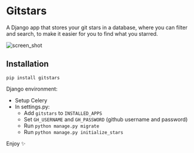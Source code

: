 # Gitstars

A Django app that stores your git stars in a database, where you can filter and
search, to make it easier for you to find what you starred.

![screen_shot](https://raw.githubusercontent.com/timkofu/timkofu.github.io/master/fls/gs.png)

## Installation

`pip install gitstars`

Django environment:

* Setup Celery
* In settings.py:
  * Add `gitstars` to `INSTALLED_APPS`
  * Set `GH_USERNAME` and `GH_PASSWORD` (github username and password)
  * Run `python manage.py migrate`
  * Run `python manage.py initialize_stars`

Enjoy ✨
